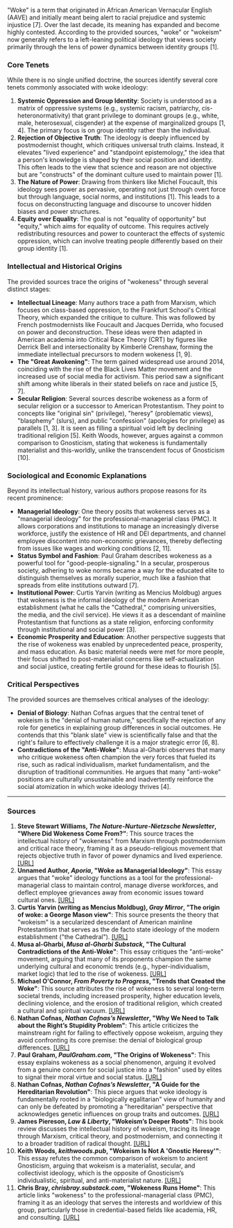 "Woke" is a term that originated in African American Vernacular English (AAVE) and initially meant being alert to racial prejudice and systemic injustice [7]. Over the last decade, its meaning has expanded and become highly contested. According to the provided sources, "woke" or "wokeism" now generally refers to a left-leaning political ideology that views society primarily through the lens of power dynamics between identity groups [1].

### Core Tenets

While there is no single unified doctrine, the sources identify several core tenets commonly associated with woke ideology:

1.  **Systemic Oppression and Group Identity**: Society is understood as a matrix of oppressive systems (e.g., systemic racism, patriarchy, cis-heteronormativity) that grant privilege to dominant groups (e.g., white, male, heterosexual, cisgender) at the expense of marginalized groups [1, 4]. The primary focus is on group identity rather than the individual.
2.  **Rejection of Objective Truth**: The ideology is deeply influenced by postmodernist thought, which critiques universal truth claims. Instead, it elevates "lived experience" and "standpoint epistemology," the idea that a person's knowledge is shaped by their social position and identity. This often leads to the view that science and reason are not objective but are "constructs" of the dominant culture used to maintain power [1].
3.  **The Nature of Power**: Drawing from thinkers like Michel Foucault, this ideology sees power as pervasive, operating not just through overt force but through language, social norms, and institutions [1]. This leads to a focus on deconstructing language and discourse to uncover hidden biases and power structures.
4.  **Equity over Equality**: The goal is not "equality of opportunity" but "equity," which aims for equality of outcome. This requires actively redistributing resources and power to counteract the effects of systemic oppression, which can involve treating people differently based on their group identity [1].

### Intellectual and Historical Origins

The provided sources trace the origins of "wokeness" through several distinct stages:

*   **Intellectual Lineage**: Many authors trace a path from Marxism, which focuses on class-based oppression, to the Frankfurt School's Critical Theory, which expanded the critique to culture. This was followed by French postmodernists like Foucault and Jacques Derrida, who focused on power and deconstruction. These ideas were then adapted in American academia into Critical Race Theory (CRT) by figures like Derrick Bell and intersectionality by Kimberlé Crenshaw, forming the immediate intellectual precursors to modern wokeness [1, 9].
*   **The "Great Awokening"**: The term gained widespread use around 2014, coinciding with the rise of the Black Lives Matter movement and the increased use of social media for activism. This period saw a significant shift among white liberals in their stated beliefs on race and justice [5, 7].
*   **Secular Religion**: Several sources describe wokeness as a form of secular religion or a successor to American Protestantism. They point to concepts like "original sin" (privilege), "heresy" (problematic views), "blasphemy" (slurs), and public "confession" (apologies for privilege) as parallels [1, 3]. It is seen as filling a spiritual void left by declining traditional religion [5]. Keith Woods, however, argues against a common comparison to Gnosticism, stating that wokeness is fundamentally materialist and this-worldly, unlike the transcendent focus of Gnosticism [10].

### Sociological and Economic Explanations

Beyond its intellectual history, various authors propose reasons for its recent prominence:

*   **Managerial Ideology**: One theory posits that wokeness serves as a "managerial ideology" for the professional-managerial class (PMC). It allows corporations and institutions to manage an increasingly diverse workforce, justify the existence of HR and DEI departments, and channel employee discontent into non-economic grievances, thereby deflecting from issues like wages and working conditions [2, 11].
*   **Status Symbol and Fashion**: Paul Graham describes wokeness as a powerful tool for "good-people-signaling." In a secular, prosperous society, adhering to woke norms became a way for the educated elite to distinguish themselves as morally superior, much like a fashion that spreads from elite institutions outward [7].
*   **Institutional Power**: Curtis Yarvin (writing as Mencius Moldbug) argues that wokeness is the informal ideology of the modern American establishment (what he calls the "Cathedral," comprising universities, the media, and the civil service). He views it as a descendant of mainline Protestantism that functions as a state religion, enforcing conformity through institutional and social power [3].
*   **Economic Prosperity and Education**: Another perspective suggests that the rise of wokeness was enabled by unprecedented peace, prosperity, and mass education. As basic material needs were met for more people, their focus shifted to post-materialist concerns like self-actualization and social justice, creating fertile ground for these ideas to flourish [5].

### Critical Perspectives

The provided sources are themselves critical analyses of the ideology:

*   **Denial of Biology**: Nathan Cofnas argues that the central tenet of wokeism is the "denial of human nature," specifically the rejection of any role for genetics in explaining group differences in social outcomes. He contends that this "blank slate" view is scientifically false and that the right's failure to effectively challenge it is a major strategic error [6, 8].
*   **Contradictions of the "Anti-Woke"**: Musa al-Gharbi observes that many who critique wokeness often champion the very forces that fueled its rise, such as radical individualism, market fundamentalism, and the disruption of traditional communities. He argues that many "anti-woke" positions are culturally unsustainable and inadvertently reinforce the social atomization in which woke ideology thrives [4].

---

### Sources

1.  **Steve Stewart Williams, *The Nature-Nurture-Nietzsche Newsletter*, "Where Did Wokeness Come From?"**: This source traces the intellectual history of "wokeness" from Marxism through postmodernism and critical race theory, framing it as a pseudo-religious movement that rejects objective truth in favor of power dynamics and lived experience. [[URL]](https://www.stevestewartwilliams.com/p/where-did-wokeness-come-from)
2.  **Unnamed Author, *Aporia*, "Woke as Managerial Ideology"**: This essay argues that "woke" ideology functions as a tool for the professional-managerial class to maintain control, manage diverse workforces, and deflect employee grievances away from economic issues toward cultural ones. [[URL]](https://www.aporiamagazine.com/p/woke-as-managerial-ideology)
3.  **Curtis Yarvin (writing as Mencius Moldbug), *Gray Mirror*, "The origin of woke: a George Mason view"**: This source presents the theory that "wokeism" is a secularized descendant of American mainline Protestantism that serves as the de facto state ideology of the modern establishment ("the Cathedral"). [[URL]](https://graymirror.substack.com/p/the-origin-of-woke-a-george-mason)
4.  **Musa al-Gharbi, *Musa al-Gharbi Substack*, "The Cultural Contradictions of the Anti-Woke"**: This essay critiques the "anti-woke" movement, arguing that many of its proponents champion the same underlying cultural and economic trends (e.g., hyper-individualism, market logic) that led to the rise of wokeness. [[URL]](https://musaalgharbi.substack.com/p/the-cultural-contradictions-of-the)
5.  **Michael O'Connor, *From Poverty to Progress*, "Trends that Created the Woke"**: This source attributes the rise of wokeness to several long-term societal trends, including increased prosperity, higher education levels, declining violence, and the erosion of traditional religion, which created a cultural and spiritual vacuum. [[URL]](https://frompovertytoprogress.substack.com/p/trends-that-created-the-woke)
6.  **Nathan Cofnas, *Nathan Cofnas’s Newsletter*, "Why We Need to Talk about the Right’s Stupidity Problem"**: This article criticizes the mainstream right for failing to effectively oppose wokeism, arguing they avoid confronting its core premise: the denial of biological group differences. [[URL]](https://ncofnas.com/p/why-we-need-to-talk-about-the-rights)
7.  **Paul Graham, *PaulGraham.com*, "The Origins of Wokeness"**: This essay explains wokeness as a social phenomenon, arguing it evolved from a genuine concern for social justice into a "fashion" used by elites to signal their moral virtue and social status. [[URL]](https://paulgraham.com/woke.html)
8.  **Nathan Cofnas, *Nathan Cofnas’s Newsletter*, "A Guide for the Hereditarian Revolution"**: This piece argues that woke ideology is fundamentally rooted in a "biologically egalitarian" view of humanity and can only be defeated by promoting a "hereditarian" perspective that acknowledges genetic influences on group traits and outcomes. [[URL]](https://ncofnas.com/p/a-guide-for-the-hereditarian-revolution)
9.  **James Piereson, *Law & Liberty*, "Wokeism’s Deeper Roots"**: This book review discusses the intellectual history of wokeism, tracing its lineage through Marxism, critical theory, and postmodernism, and connecting it to a broader tradition of radical thought. [[URL]](https://lawliberty.org/book-review/wokeisms-deeper-roots)
10. **Keith Woods, *keithwoods.pub*, "Wokeism Is Not A 'Gnostic Heresy'"**: This essay refutes the common comparison of wokeism to ancient Gnosticism, arguing that wokeism is a materialist, secular, and collectivist ideology, which is the opposite of Gnosticism’s individualistic, spiritual, and anti-materialist nature. [[URL]](https://keithwoods.pub/p/gnosticism)
11. **Chris Bray, *chrisbray.substack.com*, "Wokeness Runs Home"**: This article links "wokeness" to the professional-managerial class (PMC), framing it as an ideology that serves the interests and worldview of this group, particularly those in credential-based fields like academia, HR, and consulting. [[URL]](https://chrisbray.substack.com/p/wokeness-runs-home)